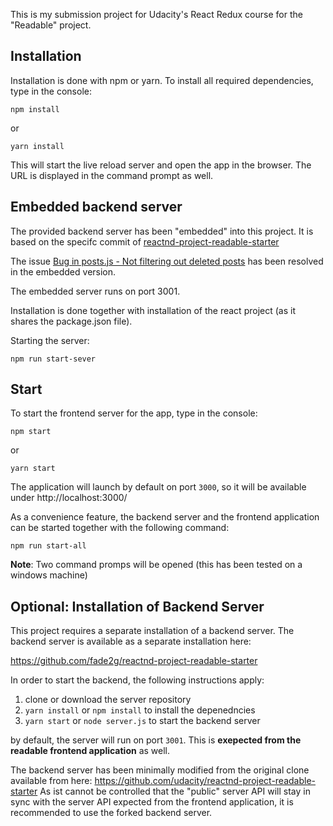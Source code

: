 This is my submission project for Udacity's React Redux course for the "Readable" project.
  
## Installation

Installation is done with npm or yarn. To install all required dependencies, type in the console:

`npm install`

or

`yarn install`

This will start the live reload server and open the app in the browser. The URL is displayed in the command prompt as well. 

## Embedded backend server
The provided backend server has been "embedded" into this project. It is based on the specifc commit of
[reactnd-project-readable-starter](https://github.com/udacity/reactnd-project-readable-starter/commit/c4a8fca02aa64a34601b6a737663483dee130893)

The issue [Bug in posts.js - Not filtering out deleted posts](https://github.com/udacity/reactnd-project-readable-starter/issues/7) has been resolved in the embedded version.

The embedded server runs on port 3001.

Installation is done together with installation of the react project (as it shares the package.json file).

Starting the server:

`npm run start-sever`


## Start
To start the frontend server for the app, type in the console:

`npm start`

or

`yarn start`

The application will launch by default on port `3000`, so it will be available under http://localhost:3000/

As a convenience feature, the backend server and the frontend application can be started together with the following command:

`npm run start-all`

**Note**: Two command promps will be opened (this has been tested on a windows machine)  

## Optional: Installation of Backend Server

This project requires a separate installation of a backend server. The backend server is available as a separate installation here:

https://github.com/fade2g/reactnd-project-readable-starter

In order to start the backend, the following instructions apply:

1. clone or download the server repository
1. `yarn install` or `npm install` to install the depenedncies
1. `yarn start` or `node server.js` to start the backend server

by default, the server will run on port `3001`. This is **exepected from the readable frontend application** as well.

The backend server has been minimally modified from the original clone available from here: https://github.com/udacity/reactnd-project-readable-starter  As ist cannot be controlled that the "public" server API will stay in sync with the server API expected from the frontend application, it is recommended to use the forked backend server. 

